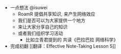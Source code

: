 - 一点想法 @isuwei
    - RoamR 提倡共享知识, 来产生网络效应
    - 我们是否可以为大家提供一个地方
    - 来让大家分享自己的知识
    - 或者我们组织学习活动
        - 比如立青君提到的 共读《巴拉巴拉 网络科学》
- 完成初翻 [[翻译：Effective Note-Taking Lesson 5]] 
